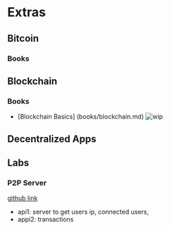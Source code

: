 # Extras

## Bitcoin

### Books

## Blockchain

### Books
* [Blockchain Basics] (books/blockchain.md)
![wip](https://img.shields.io/badge/wip-50%25-yellow.svg) 

## Decentralized Apps

## Labs

### P2P Server
[github link](https://github.com/LucasIsasmendi/p2pserver)
* api1: server to get users ip, connected users, 
* appi2: transactions